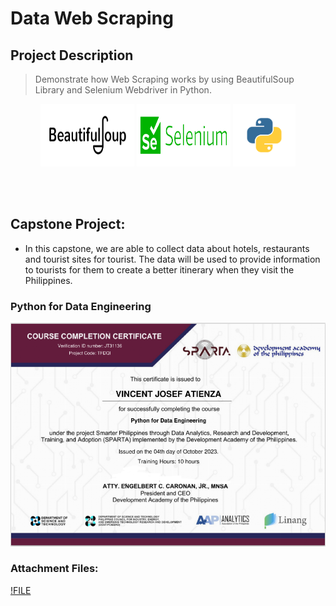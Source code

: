 # Data Web Scraping

## Project Description
> Demonstrate how Web Scraping works by using BeautifulSoup Library and Selenium Webdriver in Python.
<div class="image-container">
  <p align="center">
    <img src="asset/img/course-1212-bs.jpg" width="150" height="100" />
    <img src="asset/img/Selenium.jpeg" width="150" height="100" />
    <img src="asset/img/python-programming-language.png" width="100" height="100" />
  </p> 
</div>

<br>
<br>

## **Capstone Project:**
+ In this capstone, we are able to collect data about hotels, restaurants and tourist sites for tourist.  The data will be used to provide information to tourists for them to create a better itinerary when they visit the Philippines.
  
### Python for Data Engineering
<div class="image-container">
  <p align="center">
    <img src="asset/img/Data%20Engineering%20Cert.PNG" />
  </p>
</div>

### Attachment Files:
[!FILE](https://github.com/sCent02/vince-webscrape-demo-portfolio.github.io/blob/main/Extract_Tourist_site_Source.ipynb)

